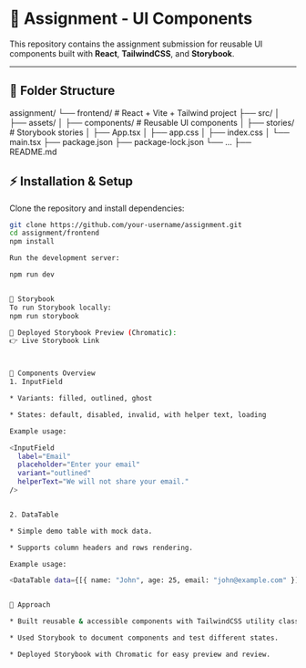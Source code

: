 # 📌 Assignment - UI Components

This repository contains the assignment submission for reusable UI components built with **React**, **TailwindCSS**, and **Storybook**.

---

## 📂 Folder Structure

assignment/
 └── frontend/              # React + Vite + Tailwind project
     ├── src/
     │   ├── assets/
     │   ├── components/    # Reusable UI components
     │   ├── stories/       # Storybook stories
     │   ├── App.tsx
     │   ├── app.css
     │   ├── index.css
     │   └── main.tsx
     ├── package.json
     ├── package-lock.json
     └── ...
 ├── README.md


## ⚡ Installation & Setup

Clone the repository and install dependencies:

```bash
git clone https://github.com/your-username/assignment.git
cd assignment/frontend
npm install

Run the development server:

npm run dev


📖 Storybook
To run Storybook locally:
npm run storybook

🔗 Deployed Storybook Preview (Chromatic):
👉 Live Storybook Link



🎨 Components Overview
1. InputField

* Variants: filled, outlined, ghost

* States: default, disabled, invalid, with helper text, loading

Example usage:

<InputField 
  label="Email" 
  placeholder="Enter your email" 
  variant="outlined" 
  helperText="We will not share your email." 
/>


2. DataTable

* Simple demo table with mock data.

* Supports column headers and rows rendering.

Example usage:

<DataTable data={[{ name: "John", age: 25, email: "john@example.com" }]} />


📝 Approach

* Built reusable & accessible components with TailwindCSS utility classes.

* Used Storybook to document components and test different states.

* Deployed Storybook with Chromatic for easy preview and review.

